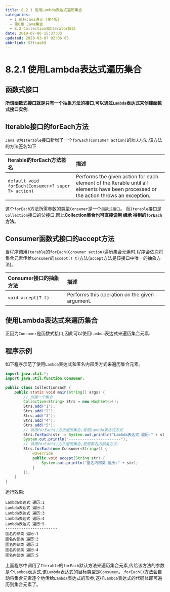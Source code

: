 ```yaml
---
title: 8.2.1 使用Lambda表达式遍历集合
categories: 
  - 1 疯狂Java讲义 (第4版)
  - 第8章 Java集合
  - 8.2 Collection和Iterator接口
date: 2019-07-06 15:37:03
updated: 2020-03-07 02:06:05
abbrlink: 53fcae69
---
```

# 8.2.1 使用Lambda表达式遍历集合
## 函数式接口
**所谓函数式接口就是只有一个抽象方法的接口**,**可以通过`Lambda`表达式来创建函数式接口实例**.
## Iterable接口的forEach方法
`Java 8`为`Iterable`接口新增了一个`forEach(Consumer action)`的`默认`方法,该方法的方法签名如下

|Iterable的forEach方法签名|描述|
|:--|:--|
|`default void forEach(Consumer<? super T> action)`|Performs the given action for each element of the Iterable until all elements have been processed or the action throws an exception.|

这个`forEach`方法所需参数的类型`Consumer`是一个`函数式接口`。
而`Iterable`接口是`Collection`接口的父接口,因此**Collection集合也可直接调用 继承 得到的`forEach`方法**。

## Consumer函数式接口的accept方法
当程序调用`Iterable`的`forEach(Consumer action)`遍历集合元素时,程序会依次将集合元素传给`Consumer`的`accept(T t)`方法(`accept`方法是该接口中唯一的抽象方法)。

|Consumer接口的抽象方法|描述|
|:--|:--|
|`void accept(T t)`|Performs this operation on the given argument.|

## 使用Lambda表达式来遍历集合

正因为`Consumer`是函数式接口,因此可以使用`Lambda`表达式来遍历集合元素.

## 程序示例
如下程序示范了使用`Lambda`表达式和匿名内部类方式来遍历集合元素。
```java
import java.util.*;
import java.util.function.Consumer;

public class CollectionEach {
    public static void main(String[] args) {
        // 创建一个集合
        Collection<String> Strs = new HashSet<>();
        Strs.add("1");
        Strs.add("2");
        Strs.add("3");
        Strs.add("4");
        Strs.add("5");
        // 调用forEach()方法遍历集合,使用Lambda表达式方式
        Strs.forEach(str -> System.out.println("Lambda表达式 遍历:" + str));
        System.out.println("-----------------------");
        // 调用forEach()方法遍历集合,使用匿名内部类方式:
        Strs.forEach(new Consumer<String>() {
            @Override
            public void accept(String str) {
                System.out.println("匿名内部类 遍历:" + str);
            }
        });
    }
}
```
运行效果:
```
Lambda表达式 遍历:1
Lambda表达式 遍历:2
Lambda表达式 遍历:3
Lambda表达式 遍历:4
Lambda表达式 遍历:5
-----------------------
匿名内部类 遍历:1
匿名内部类 遍历:2
匿名内部类 遍历:3
匿名内部类 遍历:4
匿名内部类 遍历:5
```
上面程序中调用了`Iterable`的`forEach`默认方法来遍历集合元素,传给该方法的参数是个`Lambda`表达式,该`Lambda`表达式的目标类型是`Consumer`。
`forEach()`方法会自动将集合元素逐个地传给`Lambda`表达式的形参,这样`Lambda`表达式的代码体即可遍历到集合元素了。
